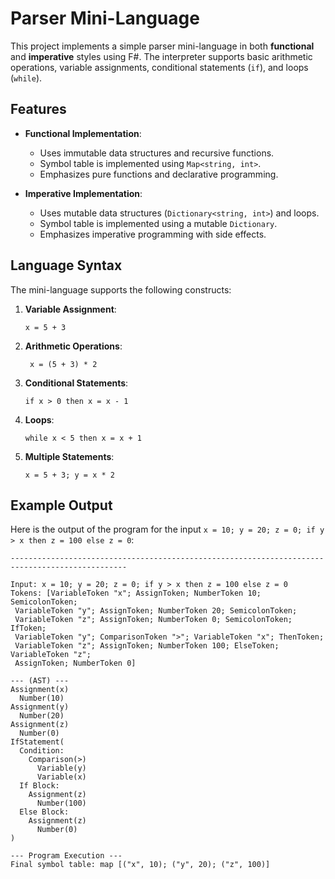 # Parser Mini-Language

This project implements a simple parser mini-language in both **functional** and **imperative** styles using F#. The interpreter supports basic arithmetic operations, variable assignments, conditional statements (`if`), and loops (`while`).

## Features

- **Functional Implementation**:
  - Uses immutable data structures and recursive functions.
  - Symbol table is implemented using `Map<string, int>`.
  - Emphasizes pure functions and declarative programming.

- **Imperative Implementation**:
  - Uses mutable data structures (`Dictionary<string, int>`) and loops.
  - Symbol table is implemented using a mutable `Dictionary`.
  - Emphasizes imperative programming with side effects.

## Language Syntax

The mini-language supports the following constructs:

1. **Variable Assignment**:
   ```plaintext
   x = 5 + 3
2. **Arithmetic Operations**:
   ```plaintext
    x = (5 + 3) * 2
3. **Conditional Statements**:
   ```plaintext
   if x > 0 then x = x - 1
4. **Loops**:
   ```plaintext
   while x < 5 then x = x + 1
5. **Multiple Statements**:
   ```plaintext
   x = 5 + 3; y = x * 2
   
## Example Output

Here is the output of the program for the input `x = 10; y = 20; z = 0; if y > x then z = 100 else z = 0`:

```plaintext
------------------------------------------------------------------------------------------------

Input: x = 10; y = 20; z = 0; if y > x then z = 100 else z = 0
Tokens: [VariableToken "x"; AssignToken; NumberToken 10; SemicolonToken;
 VariableToken "y"; AssignToken; NumberToken 20; SemicolonToken;
 VariableToken "z"; AssignToken; NumberToken 0; SemicolonToken; IfToken;
 VariableToken "y"; ComparisonToken ">"; VariableToken "x"; ThenToken;
 VariableToken "z"; AssignToken; NumberToken 100; ElseToken; VariableToken "z";
 AssignToken; NumberToken 0]

--- (AST) ---
Assignment(x)
  Number(10)
Assignment(y)
  Number(20)
Assignment(z)
  Number(0)
IfStatement(
  Condition:
    Comparison(>)
      Variable(y)
      Variable(x)
  If Block:
    Assignment(z)
      Number(100)
  Else Block:
    Assignment(z)
      Number(0)
)

--- Program Execution ---
Final symbol table: map [("x", 10); ("y", 20); ("z", 100)]

